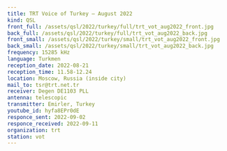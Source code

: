 ```yaml
---
title: TRT Voice of Turkey — August 2022
kind: QSL
front_full: /assets/qsl/2022/turkey/full/trt_vot_aug2022_front.jpg
back_full: /assets/qsl/2022/turkey/full/trt_vot_aug2022_back.jpg
front_small: /assets/qsl/2022/turkey/small/trt_vot_aug2022_front.jpg
back_small: /assets/qsl/2022/turkey/small/trt_vot_aug2022_back.jpg
frequency: 15285 kHz
language: Turkmen
reception_date: 2022-08-21
reception_time: 11.58-12.24
location: Moscow, Russia (inside city)
mail_to: tsr@trt.net.tr
receiver: Degen DE1103 PLL
antenna: telescopic
transmitter: Emirler, Turkey
youtube_id: hyfa8EPr0dE
responce_sent: 2022-09-02
responce_received: 2022-09-11
organization: trt
station: vot
---
```

